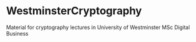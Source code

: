 # WestminsterCryptography
Material for cryptography lectures in University of Westminster MSc Digital Business

